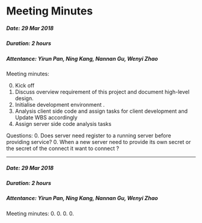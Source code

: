 # Meeting Minutes

##### Date: 29 Mar 2018

##### Duration: 2 hours

##### Attentance: Yirun Pan, Ning Kang, Nannan Gu, Wenyi Zhao


Meeting minutes:

0. Kick off
0. Discuss overview requirement of this project and document high-level design.
0. Initialise development environment .
0. Analysis client side code and assign tasks for client development and Update WBS accordingly 
0. Assign server side code analysis tasks

Questions:
0. Does server need register to a running server before providing service? 
0. When a new server need to provide its own secret or the secret of the connect it want to connect ?



---


##### Date: 29 Mar 2018

##### Duration: 2 hours

##### Attentance: Yirun Pan, Ning Kang, Nannan Gu, Wenyi Zhao


Meeting minutes:
0. 
0. 
0. 
0. 